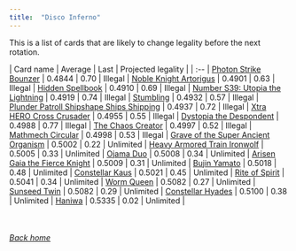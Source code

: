 ```yaml
---
title:  "Disco Inferno"
---
```


This is a list of cards that are likely to change legality before the next rotation.

| Card name | Average | Last | Projected legality |
| :-- |
[Photon Strike Bounzer](https://db.ygoprodeck.com/card/?search=Photon%20Strike%20Bounzer) | 0.4844 | 0.70 | Illegal |
[Noble Knight Artorigus](https://db.ygoprodeck.com/card/?search=Noble%20Knight%20Artorigus) | 0.4901 | 0.63 | Illegal |
[Hidden Spellbook](https://db.ygoprodeck.com/card/?search=Hidden%20Spellbook) | 0.4910 | 0.69 | Illegal |
[Number S39: Utopia the Lightning](https://db.ygoprodeck.com/card/?search=Number%20S39:%20Utopia%20the%20Lightning) | 0.4919 | 0.74 | Illegal |
[Stumbling](https://db.ygoprodeck.com/card/?search=Stumbling) | 0.4932 | 0.57 | Illegal |
[Plunder Patroll Shipshape Ships Shipping](https://db.ygoprodeck.com/card/?search=Plunder%20Patroll%20Shipshape%20Ships%20Shipping) | 0.4937 | 0.72 | Illegal |
[Xtra HERO Cross Crusader](https://db.ygoprodeck.com/card/?search=Xtra%20HERO%20Cross%20Crusader) | 0.4955 | 0.55 | Illegal |
[Dystopia the Despondent](https://db.ygoprodeck.com/card/?search=Dystopia%20the%20Despondent) | 0.4988 | 0.77 | Illegal |
[The Chaos Creator](https://db.ygoprodeck.com/card/?search=The%20Chaos%20Creator) | 0.4997 | 0.52 | Illegal |
[Mathmech Circular](https://db.ygoprodeck.com/card/?search=Mathmech%20Circular) | 0.4998 | 0.53 | Illegal |
[Grave of the Super Ancient Organism](https://db.ygoprodeck.com/card/?search=Grave%20of%20the%20Super%20Ancient%20Organism) | 0.5002 | 0.22 | Unlimited |
[Heavy Armored Train Ironwolf](https://db.ygoprodeck.com/card/?search=Heavy%20Armored%20Train%20Ironwolf) | 0.5005 | 0.33 | Unlimited |
[Ojama Duo](https://db.ygoprodeck.com/card/?search=Ojama%20Duo) | 0.5008 | 0.34 | Unlimited |
[Arisen Gaia the Fierce Knight](https://db.ygoprodeck.com/card/?search=Arisen%20Gaia%20the%20Fierce%20Knight) | 0.5009 | 0.31 | Unlimited |
[Bujin Yamato](https://db.ygoprodeck.com/card/?search=Bujin%20Yamato) | 0.5018 | 0.48 | Unlimited |
[Constellar Kaus](https://db.ygoprodeck.com/card/?search=Constellar%20Kaus) | 0.5021 | 0.45 | Unlimited |
[Rite of Spirit](https://db.ygoprodeck.com/card/?search=Rite%20of%20Spirit) | 0.5041 | 0.34 | Unlimited |
[Worm Queen](https://db.ygoprodeck.com/card/?search=Worm%20Queen) | 0.5082 | 0.27 | Unlimited |
[Sunseed Twin](https://db.ygoprodeck.com/card/?search=Sunseed%20Twin) | 0.5082 | 0.29 | Unlimited |
[Constellar Hyades](https://db.ygoprodeck.com/card/?search=Constellar%20Hyades) | 0.5100 | 0.38 | Unlimited |
[Haniwa](https://db.ygoprodeck.com/card/?search=Haniwa) | 0.5335 | 0.02 | Unlimited |

<br>

###### [Back home](index)
